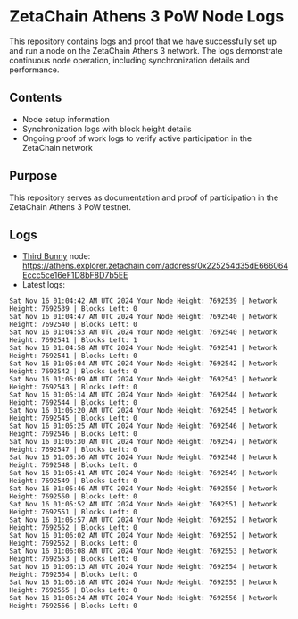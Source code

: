 # ZetaChain Athens 3 PoW Node Logs
This repository contains logs and proof that we have successfully set up and run a node on the ZetaChain Athens 3 network. The logs demonstrate continuous node operation, including synchronization details and performance.

## Contents
- Node setup information
- Synchronization logs with block height details
- Ongoing proof of work logs to verify active participation in the ZetaChain network

## Purpose
This repository serves as documentation and proof of participation in the ZetaChain Athens 3 PoW testnet.

## Logs

- [Third Bunny](https://thirdbunny.xyz/) node: https://athens.explorer.zetachain.com/address/0x225254d35dE666064Eccc5ce16eF1D8bF8D7b5EE
- Latest logs:
```
Sat Nov 16 01:04:42 AM UTC 2024 Your Node Height: 7692539 | Network Height: 7692539 | Blocks Left: 0
Sat Nov 16 01:04:47 AM UTC 2024 Your Node Height: 7692540 | Network Height: 7692540 | Blocks Left: 0
Sat Nov 16 01:04:53 AM UTC 2024 Your Node Height: 7692540 | Network Height: 7692541 | Blocks Left: 1
Sat Nov 16 01:04:58 AM UTC 2024 Your Node Height: 7692541 | Network Height: 7692541 | Blocks Left: 0
Sat Nov 16 01:05:04 AM UTC 2024 Your Node Height: 7692542 | Network Height: 7692542 | Blocks Left: 0
Sat Nov 16 01:05:09 AM UTC 2024 Your Node Height: 7692543 | Network Height: 7692543 | Blocks Left: 0
Sat Nov 16 01:05:14 AM UTC 2024 Your Node Height: 7692544 | Network Height: 7692544 | Blocks Left: 0
Sat Nov 16 01:05:20 AM UTC 2024 Your Node Height: 7692545 | Network Height: 7692545 | Blocks Left: 0
Sat Nov 16 01:05:25 AM UTC 2024 Your Node Height: 7692546 | Network Height: 7692546 | Blocks Left: 0
Sat Nov 16 01:05:30 AM UTC 2024 Your Node Height: 7692547 | Network Height: 7692547 | Blocks Left: 0
Sat Nov 16 01:05:36 AM UTC 2024 Your Node Height: 7692548 | Network Height: 7692548 | Blocks Left: 0
Sat Nov 16 01:05:41 AM UTC 2024 Your Node Height: 7692549 | Network Height: 7692549 | Blocks Left: 0
Sat Nov 16 01:05:46 AM UTC 2024 Your Node Height: 7692550 | Network Height: 7692550 | Blocks Left: 0
Sat Nov 16 01:05:52 AM UTC 2024 Your Node Height: 7692551 | Network Height: 7692551 | Blocks Left: 0
Sat Nov 16 01:05:57 AM UTC 2024 Your Node Height: 7692552 | Network Height: 7692552 | Blocks Left: 0
Sat Nov 16 01:06:02 AM UTC 2024 Your Node Height: 7692552 | Network Height: 7692552 | Blocks Left: 0
Sat Nov 16 01:06:08 AM UTC 2024 Your Node Height: 7692553 | Network Height: 7692553 | Blocks Left: 0
Sat Nov 16 01:06:13 AM UTC 2024 Your Node Height: 7692554 | Network Height: 7692554 | Blocks Left: 0
Sat Nov 16 01:06:18 AM UTC 2024 Your Node Height: 7692555 | Network Height: 7692555 | Blocks Left: 0
Sat Nov 16 01:06:24 AM UTC 2024 Your Node Height: 7692556 | Network Height: 7692556 | Blocks Left: 0
```
